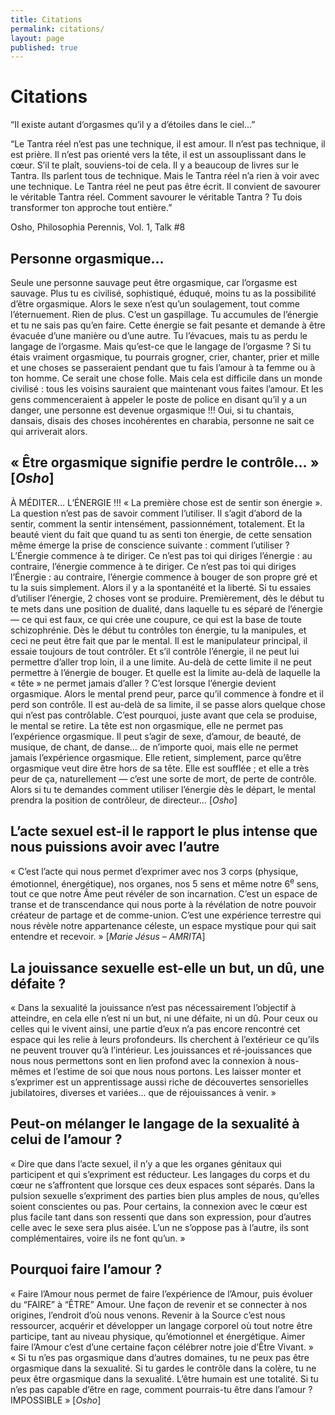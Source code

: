 ```yaml
---
title: Citations
permalink: citations/
layout: page
published: true
---
```


# Citations

“Il existe autant d’orgasmes qu’il y a d’étoiles dans le ciel...”

“Le Tantra réel n’est pas une technique, il est amour. Il n’est pas technique, il est prière. Il n’est pas orienté vers la tête, il est un assouplissant dans le cœur. S’il te plaît, souviens-toi de cela. Il y a beaucoup de livres sur le Tantra. Ils parlent tous de technique. Mais le Tantra réel n’a rien à voir avec une technique. Le Tantra réel ne peut pas être écrit. Il convient de savourer le véritable Tantra réel. Comment savourer le véritable Tantra ? Tu dois transformer ton approche tout entière.”

Osho, Philosophia Perennis, Vol. 1, Talk #8


## Personne orgasmique…
Seule une personne sauvage peut être orgasmique, car l’orgasme est sauvage.
Plus tu es civilisé, sophistiqué, éduqué, moins tu as la possibilité d’être orgasmique. Alors le sexe n’est qu’un soulagement, tout comme l’éternuement. Rien de plus. C’est un gaspillage. Tu accumules de l’énergie et tu ne sais pas qu’en faire. Cette énergie se fait pesante et demande à être évacuée d’une manière ou d’une autre. Tu l’évacues, mais tu as perdu le langage de l’orgasme.
Mais qu’est-ce que le langage de l’orgasme ? Si tu étais vraiment orgasmique, tu pourrais grogner, crier, chanter, prier et mille et une choses se passeraient pendant que tu fais l’amour à ta femme ou à ton homme. Ce serait une chose folle. Mais cela est difficile dans un monde civilisé : tous les voisins sauraient que maintenant vous faites l’amour. Et les gens commenceraient à appeler le poste de police en disant qu’il y a un danger, une personne est devenue orgasmique !!!
Oui, si tu chantais, dansais, disais des choses incohérentes en charabia, personne ne sait ce qui arriverait alors.


## « Être orgasmique signifie perdre le contrôle… » [*Osho*]
À MÉDITER… L’ÉNERGIE !!!
« La première chose est de sentir son énergie ». La question n’est pas de savoir comment l’utiliser. Il s’agit d’abord de la sentir, comment la sentir intensément, passionnément, totalement. Et la beauté vient du fait que quand tu as senti ton énergie, de cette sensation même émerge la prise de conscience suivante : comment l’utiliser ? L’Énergie commence à te diriger. Ce n’est pas toi qui diriges l’énergie : au contraire, l’énergie commence à te diriger. Ce n’est pas toi qui diriges l’Énergie : au contraire, l’énergie commence à bouger de son propre gré et tu la suis simplement. Alors il y a la spontanéité et la liberté.
Si tu essaies d’utiliser l’énergie, 2 choses vont se produire. Premièrement, dès le début tu te mets dans une position de dualité, dans laquelle tu es séparé de l’énergie — ce qui est faux, ce qui crée une coupure, ce qui est la base de toute schizophrénie. Dès le début tu contrôles ton énergie, tu la manipules, et ceci ne peut être fait que par le mental. Il est le manipulateur principal, il essaie toujours de tout contrôler. Et s’il contrôle l’énergie, il ne peut lui permettre d’aller trop loin, il a une limite. Au-delà de cette limite il ne peut permettre à l’énergie de bouger. Et quelle est la limite au-delà de laquelle la « tête » ne permet jamais d’aller ? C’est lorsque l’énergie devient orgasmique. Alors le mental prend peur, parce qu’il commence à fondre et il perd son contrôle. Il est au-delà de sa limite, il se passe alors quelque chose qui n’est pas contrôlable. C’est pourquoi, juste avant que cela se produise, le mental se retire.
La tête est non orgasmique, elle ne permet pas l’expérience orgasmique. Il peut s’agir de sexe, d’amour, de beauté, de musique, de chant, de danse… de n’importe quoi, mais elle ne permet jamais l’expérience orgasmique. Elle retient, simplement, parce qu’être orgasmique veut dire être hors de sa tête. Elle est soufflée ; et elle a très peur de ça, naturellement — c’est une sorte de mort, de perte de contrôle.
Alors si tu te demandes comment utiliser l’énergie dès le départ, le mental prendra la position de contrôleur, de directeur…
[*Osho*]


## L’acte sexuel est-il le rapport le plus intense que nous puissions avoir avec l’autre
« C’est l’acte qui nous permet d’exprimer avec nos 3 corps (physique, émotionnel, énergétique), nos organes, nos 5 sens et même notre 6<sup>e</sup> sens, tout ce que notre Âme peut révéler de son incarnation. C’est un espace de transe et de transcendance qui nous porte à la révélation de notre pouvoir créateur de partage et de comme-union. C’est une expérience terrestre qui nous révèle notre appartenance céleste, un espace mystique pour qui sait entendre et recevoir. »
[*Marie Jésus – AMRITA*]


## La jouissance sexuelle est-elle un but, un dû, une défaite ?
« Dans la sexualité la jouissance n’est pas nécessairement l’objectif à atteindre, en cela elle n’est ni un but, ni une défaite, ni un dû. Pour ceux ou celles qui le vivent ainsi, une partie d’eux n’a pas encore rencontré cet espace qui les relie à leurs profondeurs. Ils cherchent à l’extérieur ce qu’ils ne peuvent trouver qu’à l’intérieur.
Les jouissances et ré-jouissances que nous nous permettons sont en lien profond avec la connexion à nous-mêmes et l’estime de soi que nous nous portons. Les laisser monter et s’exprimer est un apprentissage aussi riche de découvertes sensorielles jubilatoires, diverses et variées… que de réjouissances à venir. »


## Peut-on mélanger le langage de la sexualité à celui de l’amour ?
« Dire que dans l’acte sexuel, il n’y a que les organes génitaux qui participent et qui s’expriment est réducteur. Les langages du corps et du cœur ne s’affrontent que lorsque ces deux espaces sont séparés.
Dans la pulsion sexuelle s’expriment des parties bien plus amples de nous, qu’elles soient conscientes ou pas. Pour certains, la connexion avec le cœur est plus facile tant dans son ressenti que dans son expression, pour d’autres celle avec le sexe sera plus aisée. L’un ne s’oppose pas à l’autre, ils sont complémentaires, voire ils ne font qu’un. »


## Pourquoi faire l’amour ?
« Faire l’Amour nous permet de faire l’expérience de l’Amour, puis évoluer du “FAIRE” à “ÊTRE” Amour. Une façon de revenir et se connecter à nos origines, l’endroit d’où nous venons. Revenir à la Source c’est nous ressourcer, acquérir et développer un langage corporel où tout notre être participe, tant au niveau physique, qu’émotionnel et énergétique. Aimer faire l’Amour c’est d’une certaine façon célébrer notre joie d’Être Vivant. »
« Si tu n’es pas orgasmique dans d’autres domaines, tu ne peux pas être orgasmique dans la sexualité. Si tu gardes le contrôle dans la colère, tu ne peux être orgasmique dans la sexualité. L’être humain est une totalité. Si tu n’es pas capable d’être en rage, comment pourrais-tu être dans l’amour ? IMPOSSIBLE »
[*Osho*]




